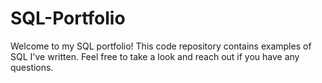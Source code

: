 # SQL-Portfolio
Welcome to my SQL portfolio! This code repository contains examples of SQL I've written. Feel free to take a look and reach out if you have any questions.
